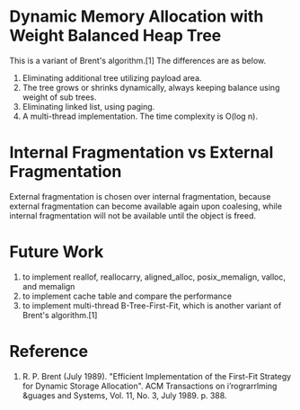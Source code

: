 # Dynamic Memory Allocation with Weight Balanced Heap Tree
This is a variant of Brent's algorithm.[1] The differences are as below.
1. Eliminating additional tree utilizing payload area.
2. The tree grows or shrinks dynamically, always keeping balance using weight of sub trees.
2. Eliminating linked list, using paging.
3. A multi-thread implementation.
The time complexity is O(log n).

# Internal Fragmentation vs External Fragmentation
External fragmentation is chosen over internal fragmentation, because external fragmentation can become available again upon coalesing, while internal fragmentation will not be available until the object is freed.

# Future Work
1. to implement reallof, reallocarry, aligned_alloc, posix_memalign, valloc, and memalign
2. to implement cache table and compare the performance
3. to implement multi-thread B-Tree-First-Fit, which is another variant of Brent's algorithm.[1]

# Reference
1. R. P. Brent (July 1989). "Efficient Implementation of the First-Fit Strategy for Dynamic Storage Allocation". ACM Transactions on i’rograrrlming &guages and Systems, Vol. 11, No. 3, July 1989. p. 388.

